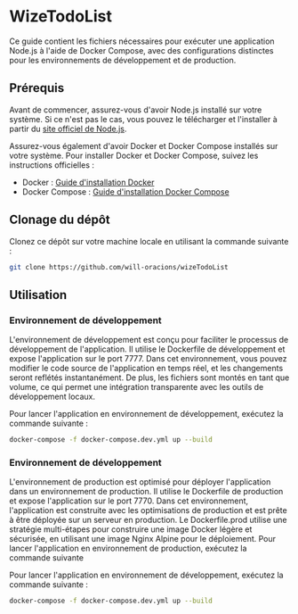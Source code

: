 # WizeTodoList

Ce guide contient les fichiers nécessaires pour exécuter une application Node.js à l'aide de Docker Compose, avec des configurations distinctes pour les environnements de développement et de production.

## Prérequis

Avant de commencer, assurez-vous d'avoir Node.js installé sur votre système. Si ce n'est pas le cas, vous pouvez le télécharger et l'installer à partir du [site officiel de Node.js](https://nodejs.org/).


Assurez-vous également d'avoir Docker et Docker Compose installés sur votre système. Pour installer Docker et Docker Compose, suivez les instructions officielles :

- Docker : [Guide d'installation Docker](https://docs.docker.com/get-docker/)
- Docker Compose : [Guide d'installation Docker Compose](https://docs.docker.com/compose/install/)


## Clonage du dépôt

Clonez ce dépôt sur votre machine locale en utilisant la commande suivante :

```bash
git clone https://github.com/will-oracions/wizeTodoList
```

## Utilisation

### Environnement de développement
L'environnement de développement est conçu pour faciliter le processus de développement de l'application. Il utilise le Dockerfile de développement et expose l'application sur le port 7777. Dans cet environnement, vous pouvez modifier le code source de l'application en temps réel, et les changements seront reflétés instantanément. De plus, les fichiers sont montés en tant que volume, ce qui permet une intégration transparente avec les outils de développement locaux. 

Pour lancer l'application en environnement de développement, exécutez la commande suivante :

```bash
docker-compose -f docker-compose.dev.yml up --build
```

### Environnement de développement
L'environnement de production est optimisé pour déployer l'application dans un environnement de production. Il utilise le Dockerfile de production et expose l'application sur le port 7770. Dans cet environnement, l'application est construite avec les optimisations de production et est prête à être déployée sur un serveur en production. Le Dockerfile.prod utilise une stratégie multi-étapes pour construire une image Docker légère et sécurisée, en utilisant une image Nginx Alpine pour le déploiement. Pour lancer l'application en environnement de production, exécutez la commande suivante

Pour lancer l'application en environnement de développement, exécutez la commande suivante :

```bash
docker-compose -f docker-compose.dev.yml up --build
```